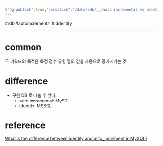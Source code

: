 ```yaml
---
{"dg-publish":true,"permalink":"/data/rdb/__/auto incremental vs identity/","dgPassFrontmatter":true,"noteIcon":"","created":"","updated":""}
---
```


#rdb #autoincremental #iddentity

---

# common
두 키워드의 목적은 특정 정수 유형 열의 값을 자동으로 증가시키는 것

# difference
- 구현 DB 로 나눌 수 있다.
	- auto incremental: MySQL
	- identity: MSSQL

# reference
[What is the difference between identity and auto_increment in MySQL?](https://www.quora.com/What-is-the-difference-between-identity-and-auto_increment-in-MySQL)